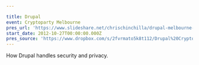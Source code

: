 ```yaml
---

title: Drupal
event: Cryptoparty Melbourne
pres_url: 'https://www.slideshare.net/chrischinchilla/drupal-melbourne-cryptoparty'
start_date: 2012-10-27T00:00:00.000Z
pres_source: 'https://www.dropbox.com/s/2fvrmato5k8t112/Drupal%20Cryptoparty.pptx?dl=0'
---
```


How Drupal handles security and privacy.
